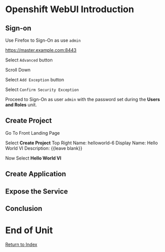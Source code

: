 # Openshift WebUI Introduction

## Sign-on

Use Firefox to Sign-On as use `admin`

https://master.example.com:8443

Select `Advanced` button

Scroll Down

Select `Add Exception` button

Select `Confirm Security Exception`

Proceed to Sign-On as user `admin` with the password set during the **Users and Roles** unit.

## Create Project

Go To Front Landing Page

Select **Create Project** Top Right
Name: helloworld-6
Display Name: Hello World VI
Description: {{leave blank}}

Now Select **Hello World VI**

## Create Application



## Expose the Service

## Conclusion

# End of Unit

[Return to Index](https://github.com/xtophd/OCP-Workshop/tree/master/documentation "OCP-Workshop Index")
